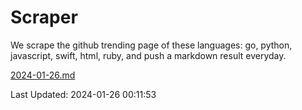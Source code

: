 # Scraper

We scrape the github trending page of these languages: go, python, javascript, swift, html, ruby, and push a markdown result everyday.

[2024-01-26.md](https://github.com/henson/Scraper/blob/master/2024-01-26.md)

Last Updated: 2024-01-26 00:11:53
